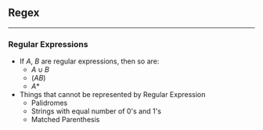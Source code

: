 ## Regex
--------------------------------------------------------------------------------------
### Regular Expressions
* If $A$, $B$ are regular expressions, then so are: 
	* $A\cup B$ 
	* $(AB)$
	* $A*$
* Things that cannot be represented by Regular Expression
	* Palidromes
	* Strings with equal number of 0's and 1's 
	* Matched Parenthesis